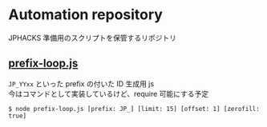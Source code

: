 # Automation repository

JPHACKS 準備用のスクリプトを保管するリポジトリ

## [prefix-loop.js](./prefix-loop.js)

`JP_YYxx` といった prefix の付いた ID 生成用 js  
今はコマンドとして実装しているけど、require 可能にする予定

```shell
$ node prefix-loop.js [prefix: JP_] [limit: 15] [offset: 1] [zerofill: true]
```

